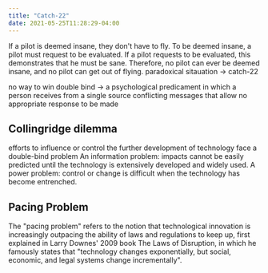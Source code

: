 ```yaml
---
title: "Catch-22"
date: 2021-05-25T11:28:29-04:00
---
```


If a pilot is deemed insane, they don't have to fly.
To be deemed insane, a pilot must request to be evaluated.
If a pilot requests to be evaluated, this demonstrates that he must be sane.
Therefore, no pilot can ever be deemed insane, and no pilot can get out of flying.
paradoxical sitauation -> catch-22

no way to win
double bind -> a psychological predicament in which a person receives from a single source conflicting messages that allow no appropriate response to be made


## Collingridge dilemma
efforts to influence or control the further development of technology face a double-bind problem
An information problem: impacts cannot be easily predicted until the technology is extensively developed and widely used.
A power problem: control or change is difficult when the technology has become entrenched.

## Pacing Problem
The "pacing problem" refers to the notion that technological innovation is increasingly outpacing the ability of laws and regulations to keep up, first explained in Larry Downes' 2009 book The Laws of Disruption, in which he famously states that "technology changes exponentially, but social, economic, and legal systems change incrementally".
